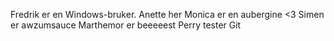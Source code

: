 Fredrik er en Windows-bruker.
Anette her 
Monica er en aubergine <3
Simen er awzumsauce
Marthemor er beeeeest
Perry tester Git
